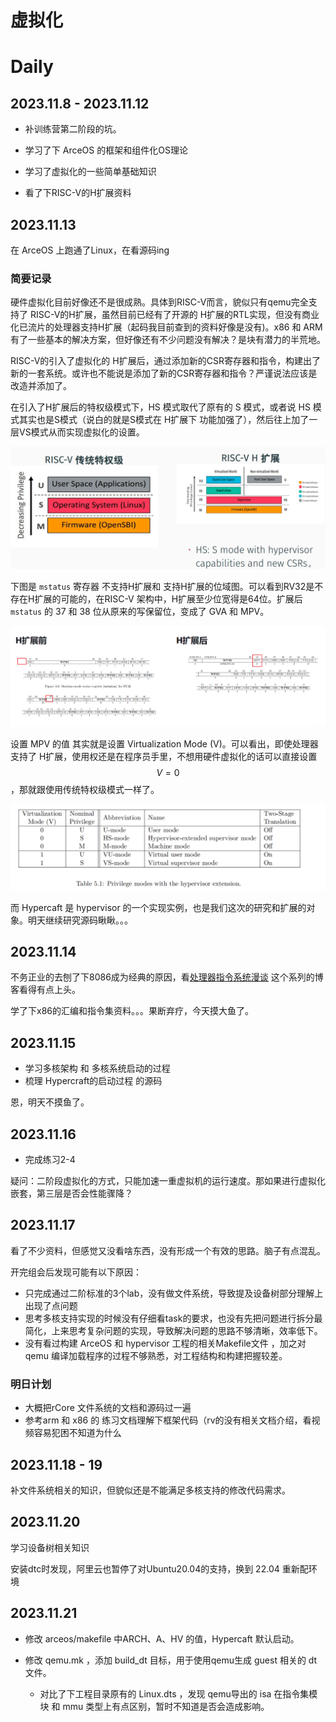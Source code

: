 # 虚拟化

# Daily

## 2023.11.8 - 2023.11.12

- 补训练营第二阶段的坑。

- 学习了下 ArceOS 的框架和组件化OS理论

- 学习了虚拟化的一些简单基础知识

- 看了下RISC-V的H扩展资料

  

## 2023.11.13

在 ArceOS 上跑通了Linux，在看源码ing

### 简要记录

硬件虚拟化目前好像还不是很成熟。具体到RISC-V而言，貌似只有qemu完全支持了 RISC-V的H扩展，虽然目前已经有了开源的 H扩展的RTL实现，但没有商业化已流片的处理器支持H扩展（起码我目前查到的资料好像是没有)。x86 和 ARM 有了一些基本的解决方案，但好像还有不少问题没有解决？是块有潜力的半荒地。

RISC-V的引入了虚拟化的 H扩展后，通过添加新的CSR寄存器和指令，构建出了新的一套系统。或许也不能说是添加了新的CSR寄存器和指令？严谨说法应该是改造并添加了。

在引入了H扩展后的特权级模式下，HS 模式取代了原有的 S 模式，或者说 HS 模式其实也是S模式（说白的就是S模式在 H扩展下 功能加强了），然后往上加了一层VS模式从而实现虚拟化的设置。

![image-20231114034016757](img/image-20231114034016757.png)

下图是 <code>mstatus</code> 寄存器 不支持H扩展和 支持H扩展的位域图。可以看到RV32是不存在H扩展的可能的，在RISC-V 架构中，H扩展至少位宽得是64位。扩展后 <code>mstatus</code> 的 37 和 38 位从原来的写保留位，变成了 GVA 和 MPV。

![image-20231114043302766](img/image-20231114043302766.png)

设置 MPV 的值 其实就是设置 Virtualization Mode (V)。可以看出，即使处理器支持了 H扩展，使用权还是在程序员手里，不想用硬件虚拟化的话可以直接设置 $$V = 0$$ ，那就跟使用传统特权级模式一样了。

![image-20231114044005127](img/image-20231114044005127.png)

而 Hypercaft 是 hypervisor 的一个实现实例，也是我们这次的研究和扩展的对象。明天继续研究源码瞅瞅。。。

## 2023.11.14

不务正业的去刨了下8086成为经典的原因，看[处理器指令系统漫谈](https://blog.sciencenet.cn/blog-102148-1190924.html) 这个系列的博客看得有点上头。

学了下x86的汇编和指令集资料。。。果断弃疗，今天摸大鱼了。

## 2023.11.15

- 学习多核架构 和 多核系统启动的过程
- 梳理 Hypercraft的启动过程 的源码

恩，明天不摸鱼了。



## 2023.11.16

- 完成练习2-4

疑问：二阶段虚拟化的方式，只能加速一重虚拟机的运行速度。那如果进行虚拟化嵌套，第三层是否会性能骤降？



## 2023.11.17

看了不少资料，但感觉又没看啥东西，没有形成一个有效的思路。脑子有点混乱。

开完组会后发现可能有以下原因：

- 只完成通过二阶标准的3个lab，没有做文件系统，导致提及设备树部分理解上出现了点问题
- 思考多核支持实现的时候没有仔细看task的要求，也没有先把问题进行拆分最简化，上来思考复杂问题的实现，导致解决问题的思路不够清晰，效率低下。
- 没有看过构建 ArceOS 和 hypervisor 工程的相关Makefile文件 ，加之对 qemu 编译加载程序的过程不够熟悉，对工程结构和构建把握较差。

### 明日计划

- 大概把rCore 文件系统的文档和源码过一遍
- 参考arm 和 x86 的 练习文档理解下框架代码（rv的没有相关文档介绍，看视频容易犯困不知道为什么



## 2023.11.18 - 19

补文件系统相关的知识，但貌似还是不能满足多核支持的修改代码需求。



## 2023.11.20

学习设备树相关知识

安装dtc时发现，阿里云也暂停了对Ubuntu20.04的支持，换到 22.04 重新配环境



## 2023.11.21

- 修改 arceos/makefile 中ARCH、A、HV 的值，Hypercaft 默认启动。
- 修改 qemu.mk ，添加 build_dt 目标，用于使用qemu生成 guest 相关的 dt 文件。

  - 对比了下工程目录原有的 Linux.dts ，发现 qemu导出的 isa 在指令集模块 和 mmu 类型上有点区别，暂时不知道是否会造成影响。

  